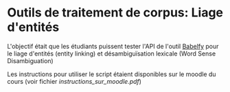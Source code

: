 Outils de traitement de corpus: Liage d'entités
===============================================

L'objectif était que les étudiants puissent tester l'API de l'outil [Babelfy](http://babelfy.org/guide) pour le liage d'entités (entity linking) et désambiguïsation lexicale (Word Sense Disambiguation)

Les instructions pour utiliser le script étaient disponibles sur le moodle du cours (voir fichier _instructions_sur_moodle.pdf_)
